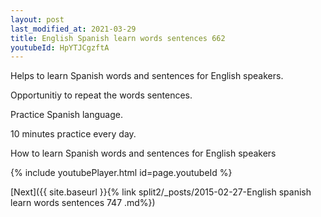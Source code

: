 ```yaml
---
layout: post
last_modified_at: 2021-03-29
title: English Spanish learn words sentences 662 
youtubeId: HpYTJCgzftA
---
```

 
 
Helps to learn Spanish words and sentences for English speakers.

Opportunitiy to repeat the words sentences. 

Practice Spanish language. 
 
10 minutes practice every day. 
 
How to learn Spanish words and sentences for English speakers 
 
{% include youtubePlayer.html id=page.youtubeId %}
 
 
[Next]({{ site.baseurl }}{% link  split2/_posts/2015-02-27-English spanish learn words sentences 747 .md%})
 
